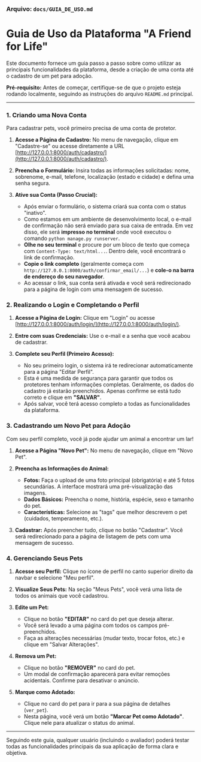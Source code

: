 

### **Arquivo: `docs/GUIA_DE_USO.md`**


# Guia de Uso da Plataforma "A Friend for Life"

Este documento fornece um guia passo a passo sobre como utilizar as principais funcionalidades da plataforma, desde a criação de uma conta até o cadastro de um pet para adoção.

**Pré-requisito:** Antes de começar, certifique-se de que o projeto esteja rodando localmente, seguindo as instruções do arquivo `README.md` principal.

---

### 1. Criando uma Nova Conta

Para cadastrar pets, você primeiro precisa de uma conta de protetor.

1.  **Acesse a Página de Cadastro:** No menu de navegação, clique em "Cadastre-se" ou acesse diretamente a URL [http://127.0.0.1:8000/auth/cadastro/](http://127.0.0.1:8000/auth/cadastro/).

2.  **Preencha o Formulário:** Insira todas as informações solicitadas: nome, sobrenome, e-mail, telefone, localização (estado e cidade) e defina uma senha segura.

3.  **Ative sua Conta (Passo Crucial):**
    *   Após enviar o formulário, o sistema criará sua conta com o status "inativo".
    *   Como estamos em um ambiente de desenvolvimento local, o e-mail de confirmação não será enviado para sua caixa de entrada. Em vez disso, ele será **impresso no terminal** onde você executou o comando `python manage.py runserver`.
    *   **Olhe no seu terminal** e procure por um bloco de texto que começa com `Content-Type: text/html...`. Dentro dele, você encontrará o link de confirmação.
    *   **Copie o link completo** (geralmente começa com `http://127.0.0.1:8000/auth/confirmar_email/...`) e **cole-o na barra de endereço do seu navegador**.
    *   Ao acessar o link, sua conta será ativada e você será redirecionado para a página de login com uma mensagem de sucesso.

### 2. Realizando o Login e Completando o Perfil

1.  **Acesse a Página de Login:** Clique em "Login" ou acesse [http://127.0.0.1:8000/auth/login/](http://127.0.0.1:8000/auth/login/).

2.  **Entre com suas Credenciais:** Use o e-mail e a senha que você acabou de cadastrar.

3.  **Complete seu Perfil (Primeiro Acesso):**
    *   No seu primeiro login, o sistema irá te redirecionar automaticamente para a página "Editar Perfil".
    *   Esta é uma medida de segurança para garantir que todos os protetores tenham informações completas. Geralmente, os dados do cadastro já estarão preenchidos. Apenas confirme se está tudo correto e clique em **"SALVAR"**.
    *   Após salvar, você terá acesso completo a todas as funcionalidades da plataforma.

### 3. Cadastrando um Novo Pet para Adoção

Com seu perfil completo, você já pode ajudar um animal a encontrar um lar!

1.  **Acesse a Página "Novo Pet":** No menu de navegação, clique em "Novo Pet".

2.  **Preencha as Informações do Animal:**
    *   **Fotos:** Faça o upload de uma foto principal (obrigatória) e até 5 fotos secundárias. A interface mostrará uma pré-visualização das imagens.
    *   **Dados Básicos:** Preencha o nome, história, espécie, sexo e tamanho do pet.
    *   **Características:** Selecione as "tags" que melhor descrevem o pet (cuidados, temperamento, etc.).

3.  **Cadastrar:** Após preencher tudo, clique no botão "Cadastrar". Você será redirecionado para a página de listagem de pets com uma mensagem de sucesso.

### 4. Gerenciando Seus Pets

1.  **Acesse seu Perfil:** Clique no ícone de perfil no canto superior direito da navbar e selecione "Meu perfil".

2.  **Visualize Seus Pets:** Na seção "Meus Pets", você verá uma lista de todos os animais que você cadastrou.

3.  **Edite um Pet:**
    *   Clique no botão **"EDITAR"** no card do pet que deseja alterar.
    *   Você será levado a uma página com todos os campos pré-preenchidos.
    *   Faça as alterações necessárias (mudar texto, trocar fotos, etc.) e clique em "Salvar Alterações".

4.  **Remova um Pet:**
    *   Clique no botão **"REMOVER"** no card do pet.
    *   Um modal de confirmação aparecerá para evitar remoções acidentais. Confirme para desativar o anúncio.

5.  **Marque como Adotado:**
    *   Clique no card do pet para ir para a sua página de detalhes (`ver_pet`).
    *   Nesta página, você verá um botão **"Marcar Pet como Adotado"**. Clique nele para atualizar o status do animal.

---

Seguindo este guia, qualquer usuário (incluindo o avaliador) poderá testar todas as funcionalidades principais da sua aplicação de forma clara e objetiva.
```
